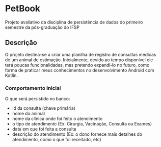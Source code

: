 # PetBook

Projeto avaliativo da disciplina de persistência de dados do primeiro semestre da pós-graduação do IFSP

## Descrição

O projeto destina-se a criar uma planilha de registro de consultas médicas de um animal de estimação. Inicialmente, devido ao tempo disponível ele terá poucas funcionalidades, mas pretendo expandí-lo no futuro, como forma de praticar meus conhecimentos no desenvolvimento Android com Kotlin.

### Comportamento inicial

O que será persistido no banco:
- id da consulta (chave primária)
- nome do animal
- nome da clínica onde foi feito o atendimento
- o tipo de atendimento (Ex: Cirurgia, Vacinação, Consulta ou Exames)
- data em que foi feita a consulta
- descrição do atendimento (Ex: o dono fornece mais detalhes do atendimento, como o que foi receitado, etc)
